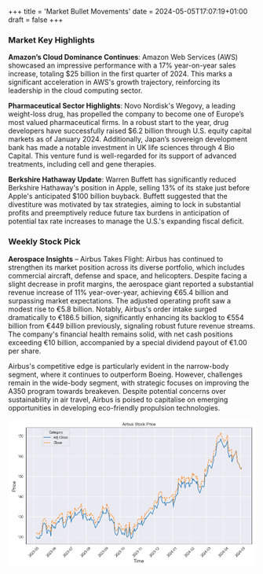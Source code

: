 +++
title = 'Market Bullet Movements'
date = 2024-05-05T17:07:19+01:00
draft = false
+++

### Market Key Highlights

**Amazon’s Cloud Dominance Continues**: Amazon Web Services (AWS) showcased an impressive performance with a 17% year-on-year sales increase, totaling $25 billion in the first quarter of 2024. This marks a significant acceleration in AWS's growth trajectory, reinforcing its leadership in the cloud computing sector.

**Pharmaceutical Sector Highlights**: Novo Nordisk's Wegovy, a leading weight-loss drug, has propelled the company to become one of Europe’s most valued pharmaceutical firms. In a robust start to the year, drug developers have successfully raised $6.2 billion through U.S. equity capital markets as of January 2024. Additionally, Japan’s sovereign development bank has made a notable investment in UK life sciences through 4 Bio Capital. This venture fund is well-regarded for its support of advanced treatments, including cell and gene therapies.

**Berkshire Hathaway Update**: Warren Buffett has significantly reduced Berkshire Hathaway's position in Apple, selling 13% of its stake just before Apple's anticipated $100 billion buyback. Buffett suggested that the divestiture was motivated by tax strategies, aiming to lock in substantial profits and preemptively reduce future tax burdens in anticipation of potential tax rate increases to manage the U.S.'s expanding fiscal deficit.

### Weekly Stock Pick

**Aerospace Insights** – Airbus Takes Flight: Airbus has continued to strengthen its market position across its diverse portfolio, which includes commercial aircraft, defense and space, and helicopters. Despite facing a slight decrease in profit margins, the aerospace giant reported a substantial revenue increase of 11% year-over-year, achieving €65.4 billion and surpassing market expectations. The adjusted operating profit saw a modest rise to €5.8 billion. Notably, Airbus's order intake surged dramatically to €186.5 billion, significantly enhancing its backlog to €554 billion from €449 billion previously, signaling robust future revenue streams. The company's financial health remains solid, with net cash positions exceeding €10 billion, accompanied by a special dividend payout of €1.00 per share.

Airbus's competitive edge is particularly evident in the narrow-body segment, where it continues to outperform Boeing. However, challenges remain in the wide-body segment, with strategic focuses on improving the A350 program towards breakeven. Despite potential concerns over sustainability in air travel, Airbus is poised to capitalise on emerging opportunities in developing eco-friendly propulsion technologies.

![Airbus Stock](/img/AirbusStock.png)